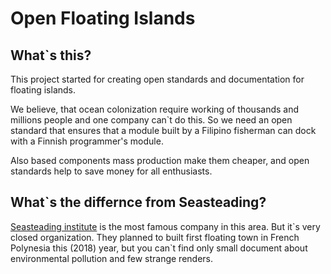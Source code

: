# Open Floating Islands

## What`s this?

This project started for creating open standards and documentation for floating islands.

We believe, that ocean colonization require working of thousands and millions people and one company can`t do this.
So we need an open standard that ensures that a module built by a Filipino fisherman can dock with a Finnish programmer's module.

Also based components mass production make them cheaper, and open standards help to save money for all enthusiasts.

## What`s the differnce from Seasteading?

[Seasteading institute](https://www.seasteading.org/) is the most famous company in this area.
But it\`s very closed organization. They planned to built first floating town in French Polynesia this (2018) year, but you can\`t find only small document about environmental pollution and few strange renders.
